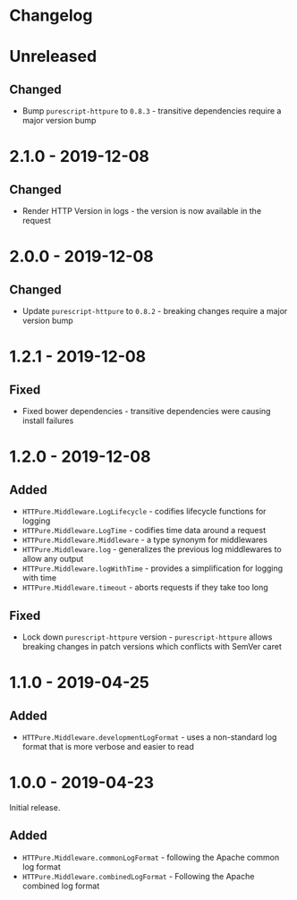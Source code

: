 # Changelog

# Unreleased

## Changed

* Bump `purescript-httpure` to `0.8.3` - transitive dependencies require a major version bump

# 2.1.0 - 2019-12-08

## Changed

* Render HTTP Version in logs - the version is now available in the request

# 2.0.0 - 2019-12-08

## Changed

* Update `purescript-httpure` to `0.8.2` - breaking changes require a major version bump

# 1.2.1 - 2019-12-08

## Fixed

* Fixed bower dependencies - transitive dependencies were causing install failures

# 1.2.0 - 2019-12-08

## Added

* `HTTPure.Middleware.LogLifecycle` - codifies lifecycle functions for logging
* `HTTPure.Middleware.LogTime` - codifies time data around a request
* `HTTPure.Middleware.Middleware` - a type synonym for middlewares
* `HTTPure.Middleware.log` - generalizes the previous log middlewares to allow any output
* `HTTPure.Middleware.logWithTime` - provides a simplification for logging with time
* `HTTPure.Middleware.timeout` - aborts requests if they take too long

## Fixed

* Lock down `purescript-httpure` version - `purescript-httpure` allows breaking changes in patch versions which conflicts with SemVer caret

# 1.1.0 - 2019-04-25

## Added

* `HTTPure.Middleware.developmentLogFormat` - uses a non-standard log format that is more verbose and easier to read

# 1.0.0 - 2019-04-23

Initial release.

## Added

* `HTTPure.Middleware.commonLogFormat` - following the Apache common log format
* `HTTPure.Middleware.combinedLogFormat` - Following the Apache combined log format
